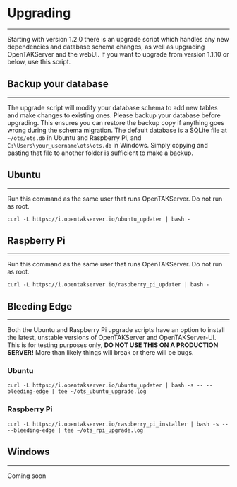 # Upgrading

***

Starting with version 1.2.0 there is an upgrade script which handles any new dependencies and database schema
changes, as well as upgrading OpenTAKServer and the webUI. If you want to upgrade from version 1.1.10 or below, use
this script.

## Backup your database

***

The upgrade script will modify your database schema to add new tables and make changes to existing ones. Please backup
your database before upgrading. This ensures you can restore the backup copy if anything goes wrong during the schema
migration. The default database is a SQLite file at `~/ots/ots.db` in Ubuntu and Raspberry Pi, 
and `C:\Users\your_username\ots\ots.db` in Windows. Simply copying and pasting that file to another folder is
sufficient to make a backup.

## Ubuntu

***

Run this command as the same user that runs OpenTAKServer. Do not run as root.

`curl -L https://i.opentakserver.io/ubuntu_updater | bash -`

## Raspberry Pi

***

Run this command as the same user that runs OpenTAKServer. Do not run as root.

`curl -L https://i.opentakserver.io/raspberry_pi_updater | bash -`

## Bleeding Edge

***

Both the Ubuntu and Raspberry Pi upgrade scripts have an option to install the latest, unstable versions of
OpenTAKServer and OpenTAKServer-UI. This is for testing purposes only, **DO NOT USE THIS ON A PRODUCTION SERVER!** More than
likely things will break or there will be bugs.

### Ubuntu

```shell
curl -L https://i.opentakserver.io/ubuntu_updater | bash -s -- --bleeding-edge | tee ~/ots_ubuntu_upgrade.log
```

### Raspberry Pi

```shell
curl -L https://i.opentakserver.io/raspberry_pi_installer | bash -s -- --bleeding-edge | tee ~/ots_rpi_upgrade.log
```

## Windows

***

Coming soon

